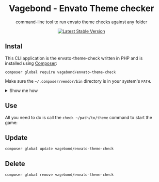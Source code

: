 <h1 align="center">Vagebond - Envato Theme checker</h1>

<p align="center">command-line tool to run envato theme checks against any folder</p>

<p align="center">
    <p align="center">
        <a href="//packagist.org/packages/vagebond/envato-theme-check"><img alt="Latest Stable Version" src="https://poser.pugx.org/vagebond/envato-theme-check/v"></a>
    </p>
</p>

## Instal

This CLI application is the envato-theme-check written in PHP and is installed using [Composer](https://getcomposer.org):

```
composer global require vagebond/envato-theme-check
```

Make sure the `~/.composer/vendor/bin` directory is in your system's `PATH`.

<details>
<summary>Show me how</summary>

If it's not already there, add the following line to your Bash configuration file (usually `~/.bash_profile`, `~/.bashrc`, `~/.zshrc`, etc.):

```
export PATH=~/.composer/vendor/bin:$PATH
```

If the file doesn't exist, create it.

Run the following command on the file you've just updated for the change to take effect:

```
source ~/.bash_profile
```
</details>

## Use

All you need to do is call the `check ~/path/to/theme` command to start the game:

## Update

```
composer global update vagebond/envato-theme-check
```

## Delete

```
composer global remove vagebond/envato-theme-check
```
